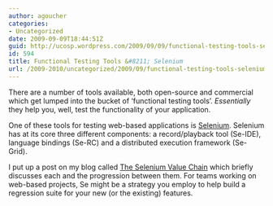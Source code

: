 ```yaml
---
author: agoucher
categories:
- Uncategorized
date: 2009-09-09T18:44:51Z
guid: http://ucosp.wordpress.com/2009/09/09/functional-testing-tools-selenium/
id: 594
title: Functional Testing Tools &#8211; Selenium
url: /2009-2010/uncategorized/2009/09/functional-testing-tools-selenium/
---
```


There are a number of tools available, both open-source and commercial which get lumped into the bucket of &#8216;functional testing tools&#8217;. _Essentially_ they help you, well, test the functionality of your application.

One of these tools for testing web-based applications is [Selenium](http://seleniumhq.org). Selenium has at its core three different components: a record/playback tool (Se-IDE), language bindings (Se-RC) and a distributed execution framework (Se-Grid).

I put up a post on my blog called [The Selenium Value Chain](http://adam.goucher.ca/?p=1198) which briefly discusses each and the progression between them. For teams working on web-based projects, Se might be a strategy you employ to help build a regression suite for your new (or the existing) features.